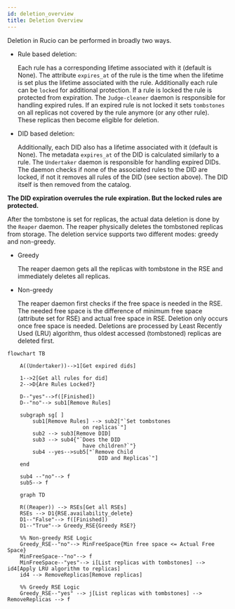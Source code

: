 ```yaml
---
id: deletion_overview
title: Deletion Overview
---
```


Deletion in Rucio can be performed in broadly two ways.

- Rule based deletion:

    Each rule has a corresponding lifetime associated with it (default is None). The attribute `expires_at` of the rule is the time when the lifetime is set plus the lifetime associated with the rule.
    Additionally each rule can be `locked` for additional protection. If a rule is locked the rule is protected from expiration.
    The `Judge-cleaner` daemon is responsible for handling expired rules. If an expired rule is not locked it sets `tombstones` on all replicas not covered by the rule anymore (or any other rule). These replicas then become eligible for deletion.

- DID based deletion:

    Additionally, each DID also has a lifetime associated with it (default is None). The metadata `expires_at` of the DID is calculated similarly to a rule.
    The `Undertaker` daemon is responsible for handling expired DIDs. The daemon checks if none of the associated rules to the DID are locked, if not it removes all rules of the DID (see section above). The DID itself is then removed from the catalog.

**The DID expiration overrules the rule expiration. But the locked rules are protected.**

After the tombstone is set for replicas, the actual data deletion is done by the `Reaper` daemon. The reaper physically deletes the tombstoned replicas from storage.
The deletion service supports two different modes: greedy and non-greedy.

- Greedy
    
    The reaper daemon gets all the replicas with tombstone in the RSE and immediately deletes all replicas. 
    
- Non-greedy

    The reaper daemon first checks if the free space is needed in the RSE. The needed free space is the difference of minimum free space (attribute set for RSE) and actual free space in RSE. Deletion only occurs once free space is needed.
    Deletions are processed by Least Recently Used (LRU) algorithm, thus oldest accessed (tombstoned) replicas are deleted first.


```mermaid
flowchart TB

    A((Undertaker))-->1[Get expired dids]

    1-->2[Get all rules for did]
    2-->D{Are Rules Locked?}

    D--"yes"-->f([Finished])
    D--"no"--> sub1[Remove Rules]

    subgraph sg[ ]
        sub1[Remove Rules] --> sub2["`Set tombstones 
                        on replicas`"]
        sub2 --> sub3[Remove DID]
        sub3 --> sub4{"`Does the DID 
                        have children?`"}
        sub4 --yes-->sub5["`Remove Child
                             DID and Replicas`"]
    end

    sub4 --"no"--> f
    sub5--> f
```


```mermaid
    graph TD

    R((Reaper)) --> RSEs[Get all RSEs]
    RSEs --> D1{RSE.availability_delete}
    D1--"False"--> f([Finished])
    D1--"True"--> Greedy_RSE{Greedy RSE?}

    %% Non-greedy RSE Logic
    Greedy_RSE--"no"--> MinFreeSpace{Min free space <= Actual Free Space}
    MinFreeSpace--"no"--> f
    MinFreeSpace--"yes"--> i[List replicas with tombstones] --> id4[Apply LRU algorithm to replicas]
    id4 --> RemoveReplicas[Remove replicas]

    %% Greedy RSE Logic
    Greedy_RSE--"yes" --> j[List replicas with tombstones] --> RemoveReplicas --> f


```

